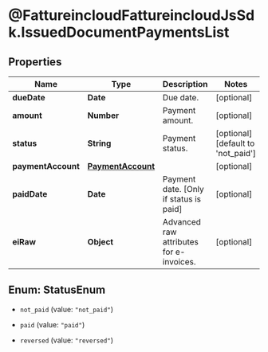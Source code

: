 # @FattureincloudFattureincloudJsSdk.IssuedDocumentPaymentsList

## Properties

Name | Type | Description | Notes
------------ | ------------- | ------------- | -------------
**dueDate** | **Date** | Due date. | [optional] 
**amount** | **Number** | Payment amount. | [optional] 
**status** | **String** | Payment status. | [optional] [default to &#39;not_paid&#39;]
**paymentAccount** | [**PaymentAccount**](PaymentAccount.md) |  | [optional] 
**paidDate** | **Date** | Payment date. [Only if status is paid] | [optional] 
**eiRaw** | **Object** | Advanced raw attributes for e-invoices. | [optional] 



## Enum: StatusEnum


* `not_paid` (value: `"not_paid"`)

* `paid` (value: `"paid"`)

* `reversed` (value: `"reversed"`)




